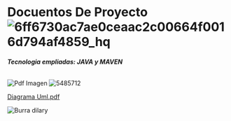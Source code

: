 # Docuentos De Proyecto ![6ff6730ac7ae0ceaac2c00664f0016d794af4859_hq](https://github.com/Guallitoprogra/EstructuraDeDatos/assets/131787074/5d3342bb-acea-4179-a1cc-383cdb247b72) 
###### **Tecnologia empliadas: JAVA y MAVEN**

![Pdf Imagen](https://github.com/Guallitoprogra/EstructuraDeDatos/assets/131787074/df4b3ebb-687f-4d79-aae6-4ddb003281e4) ![5485712](https://github.com/Guallitoprogra/EstructuraDeDatos/assets/131787074/5a43f46d-3b1b-4986-945f-71d529f3fbf2)

[Diagrama Uml.pdf](https://github.com/Guallitoprogra/EstructuraDeDatos/files/14133078/Diagrama.Uml.pdf)

![Burra dilary](https://github.com/Guallitoprogra/EstructuraDeDatos/assets/131787074/2bb02417-20e9-4607-abb7-418badab0a2d)


